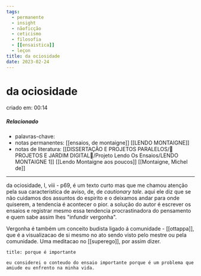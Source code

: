 ```yaml
---
tags:
  - permanente
  - insight
  - nãoficção
  - ceticismo
  - filosofia
  - [[ensaistica]]
  - leçon
title: da ociosidade
date: 2023-02-24
---
```

# da ociosidade
criado em: 00:14

##### Relacionado
- palavras-chave:
- notas permanentes: [[ensaios, de montaigne]] [[LENDO MONTAIGNE]]
- notas de literatura: [[DISSERTAÇÃO E PROJETOS PARALELOS/🏡 PROJETOS E JARDIM DIGITAL🌱/Projeto Lendo Os Ensaios/LENDO MONTAIGNE 1]] [[Lendo Montaigne aos poucos]] [[Montaigne, Michel de]]

---
da ociosidade, I, viii - p69, é um texto curto mas que me chamou atenção pela sua característica de aviso, de, de *cautionary tale*.
aqui ele diz que se não cuidamos dos assuntos do espirito e o deixamos andar para onde quiserem, a tendencia é acontecer o pior. a solução do autor é escrever os ensaios e registrar mesmo essa tendencia procrastinadora do pensamento e quem sabe assim lhes "infundir vergonha". 

Vergonha é também um conceito budista ligado á comunidade - [[ottappa]], que é a visualizacao de si mesmo no ato sendo visto pelo mestre ou pela comunidade. Uma meditacao no [[superego]], por assim dizer.
```ad-important
title: porque é importante

eu considerei o conteudo do ensaio importante porque é um problema que amiude eu enfrento na minha vida.

```
